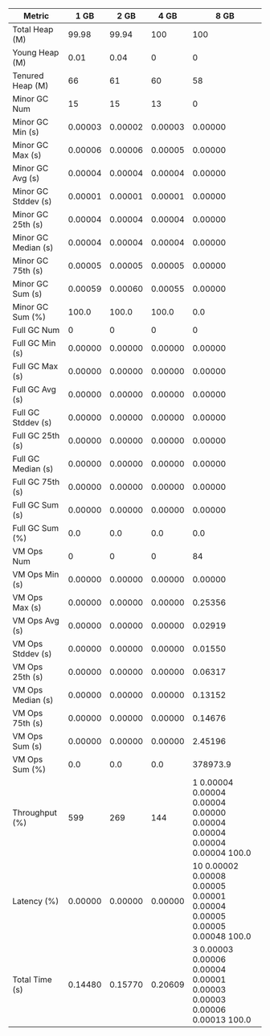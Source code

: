 | Metric | 1 GB | 2 GB | 4 GB | 8 GB |
|------|----|----|----|----|
| Total Heap (M) | 99.98 | 99.94 | 100 | 100 |
| Young Heap (M) | 0.01 | 0.04 | 0 | 0 |
| Tenured Heap (M) | 66 | 61 | 60 | 58 |
| Minor GC Num | 15 | 15 | 13 | 0 |
| Minor GC Min (s) | 0.00003 | 0.00002 | 0.00003 | 0.00000 |
| Minor GC Max (s) | 0.00006 | 0.00006 | 0.00005 | 0.00000 |
| Minor GC Avg (s) | 0.00004 | 0.00004 | 0.00004 | 0.00000 |
| Minor GC Stddev (s) | 0.00001 | 0.00001 | 0.00001 | 0.00000 |
| Minor GC 25th (s) | 0.00004 | 0.00004 | 0.00004 | 0.00000 |
| Minor GC Median (s) | 0.00004 | 0.00004 | 0.00004 | 0.00000 |
| Minor GC 75th (s) | 0.00005 | 0.00005 | 0.00005 | 0.00000 |
| Minor GC Sum (s) | 0.00059 | 0.00060 | 0.00055 | 0.00000 |
| Minor GC Sum (%) | 100.0 | 100.0 | 100.0 | 0.0 |
| Full GC Num | 0 | 0 | 0 | 0 |
| Full GC Min (s) | 0.00000 | 0.00000 | 0.00000 | 0.00000 |
| Full GC Max (s) | 0.00000 | 0.00000 | 0.00000 | 0.00000 |
| Full GC Avg (s) | 0.00000 | 0.00000 | 0.00000 | 0.00000 |
| Full GC Stddev (s) | 0.00000 | 0.00000 | 0.00000 | 0.00000 |
| Full GC 25th (s) | 0.00000 | 0.00000 | 0.00000 | 0.00000 |
| Full GC Median (s) | 0.00000 | 0.00000 | 0.00000 | 0.00000 |
| Full GC 75th (s) | 0.00000 | 0.00000 | 0.00000 | 0.00000 |
| Full GC Sum (s) | 0.00000 | 0.00000 | 0.00000 | 0.00000 |
| Full GC Sum (%) | 0.0 | 0.0 | 0.0 | 0.0 |
| VM Ops Num | 0 | 0 | 0 | 84 |
| VM Ops Min (s) | 0.00000 | 0.00000 | 0.00000 | 0.00000 |
| VM Ops Max (s) | 0.00000 | 0.00000 | 0.00000 | 0.25356 |
| VM Ops Avg (s) | 0.00000 | 0.00000 | 0.00000 | 0.02919 |
| VM Ops Stddev (s) | 0.00000 | 0.00000 | 0.00000 | 0.01550 |
| VM Ops 25th (s) | 0.00000 | 0.00000 | 0.00000 | 0.06317 |
| VM Ops Median (s) | 0.00000 | 0.00000 | 0.00000 | 0.13152 |
| VM Ops 75th (s) | 0.00000 | 0.00000 | 0.00000 | 0.14676 |
| VM Ops Sum (s) | 0.00000 | 0.00000 | 0.00000 | 2.45196 |
| VM Ops Sum (%) | 0.0 | 0.0 | 0.0 | 378973.9 |
| Throughput (%) | 599 | 269 | 144 | 1	0.00004	0.00004	0.00004	0.00000	0.00004	0.00004	0.00004	0.00004	100.0 |
| Latency (%) | 0.00000 | 0.00000 | 0.00000 | 10	0.00002	0.00008	0.00005	0.00001	0.00004	0.00005	0.00005	0.00048	100.0 |
| Total Time (s) | 0.14480 | 0.15770 | 0.20609 | 3	0.00003	0.00006	0.00004	0.00001	0.00003	0.00003	0.00006	0.00013	100.0 |
